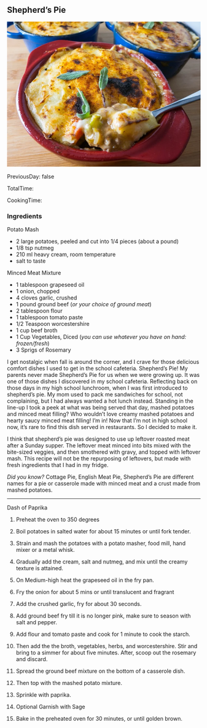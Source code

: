 [title]: #()

## Shepherd’s Pie

[img]: #()

![](../docs/imgs/0021-shepherds-pie.webp)

[#url]:#()

[](https://www.sweetrehab.ca/post/easy-comfort-shepherd-s-pie)

[recipe-time]: #()

PreviousDay: false

TotalTime: 

CookingTime: 

[ingredients-content]: #()

### Ingredients

Potato Mash
* 2 large potatoes, peeled and cut into 1/4 pieces (about a pound)
* 1/8 tsp nutmeg
* 210 ml heavy cream, room temperature
* salt to taste

Minced Meat Mixture
* 1 tablespoon grapeseed  oil
* 1 onion, chopped
* 4 cloves garlic, crushed
* 1 pound ground beef (*or your choice of ground meat*)
* 2 tablespoon flour
* 1 tablespoon tomato paste
* 1/2 Teaspoon worcestershire
* 1 cup beef broth
* 1 Cup Vegetables, Diced (*you can use whatever you have on hand: frozen/fresh*)
* 3 Sprigs of Rosemary

[content]: #()


I get nostalgic when fall is around the corner, and I crave for those
delicious comfort dishes I used to get in the school cafeteria. Shepherd’s
Pie! My parents never made Shepherd’s Pie for us when we were growing up.
It was one of those dishes I discovered in my school cafeteria. Reflecting
back on those days in my high school lunchroom, when I was first introduced
to shepherd’s pie. My mom used to pack me sandwiches for school, not
complaining, but I had always wanted a hot lunch instead. Standing in the
line-up I took a peek at what was being served that day, mashed potatoes
and minced meat filling? Who wouldn’t love creamy mashed potatoes and
hearty saucy minced meat filling! I’m in! Now that I’m not in high school
now, it’s rare to find this dish served in restaurants. So I decided to
make it.

I think that shepherd’s pie was designed to use up leftover roasted meat
after a Sunday supper. The leftover meat minced into bits mixed with the
bite-sized veggies, and then smothered with gravy, and topped with leftover
mash. This recipe will not be the repurposing of leftovers, but made with
fresh ingredients that I had in my fridge.

*Did you know?* Cottage Pie, English Meat Pie, Shepherd’s Pie are different
names for a pie or casserole made with minced meat and a crust made from
mashed potatoes.

------------------------------

Dash of Paprika
1. Preheat
the oven to 350 degrees
2. Boil potatoes in salted water for about 15 minutes[](timer:15:minutes) or until fork tender.
3. Strain
and mash the potatoes with a potato masher, food mill, hand mixer or a
metal whisk.
4. Gradually add the cream, salt and nutmeg, and mix until the creamy texture
is attained.
5. On
Medium-high heat the grapeseed oil in the fry pan.
6. Fry the
onion for about 5 mins or until translucent and fragrant
7. Add the
crushed garlic, fry for about 30 seconds.
8. Add
ground beef fry till it is no longer pink, make sure to season with salt
and pepper.
9. Add
flour and tomato paste and cook for 1 minute to cook the starch.
10. Then
add the the broth, vegetables, herbs, and worcestershire. Stir and bring to
a simmer for about five minutes. After, scoop out the rosemary and discard.
11. Spread
the ground beef mixture on the bottom of a casserole dish.
12. Then
top with the mashed potato mixture.
13. Sprinkle with paprika.

14. Optional Garnish with Sage
14. Bake in the preheated oven for 30 minutes[](timer:30:minutes), or until golden brown.
